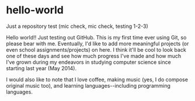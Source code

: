 # hello-world
Just a repository test (mic check, mic check, testing 1-2-3)

Hello world!! Just testing out GitHub. This is my first time ever using Git, so please bear with me. 
Eventually, I'd like to add more meaningful projects (or even school assignments/projects) on here. I think
it'll be cool to look back one of these days and see how much progress I've made and how much I've grown
during my endeavors in studying computer science since starting last year (May 2014).

I would also like to note that I love coffee, making music (yes, I do compose original music too), and learning
languages--including programming languages.


